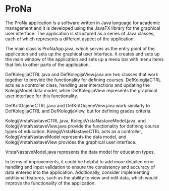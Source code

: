 # ProNa

The ProNa application is a software written in Java language for academic management and it is developed using the JavaFX library for the graphical user interface. The application is structured as a series of Java classes, each of which represents a different aspect of the application.

The main class is ProNaApp.java, which serves as the entry point of the application and sets up the graphical user interface. It creates and sets up the main window of the application and sets up a menu bar with menu items that link to other parts of the application.

DefKolegijaCTRL.java and DefKolegijaView.java are two classes that work together to provide the functionality for defining courses. DefKolegijaCTRL acts as a controller class, handling user interactions and updating the KolegijModel data model, while DefKolegijaView represents the graphical user interface for this functionality.

DefKritOcjeneCTRL.java and DefKritOcjeneView.java work similarly to DefKolegijaCTRL and DefKolegijaView, but for defining grades criteria.

KolegijVrstaNastaveCTRL.java, KolegijVrstaNastaveModel.java, and KolegijVrstaNastaveView.java provide the functionality for defining course types of education. KolegijVrstaNastaveCTRL acts as a controller, KolegijVrstaNastaveModel represents the data model, and KolegijVrstaNastaveView provides the graphical user interface.

VrstaNastaveModel.java represents the data model for education types.

In terms of improvements, it could be helpful to add more detailed error handling and input validation to ensure the consistency and accuracy of data entered into the application. Additionally, consider implementing additional features, such as the ability to view and edit data, which would improve the functionality of the application.
